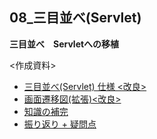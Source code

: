 ## 08_三目並べ(Servlet)

**三目並べ　Servletへの移植**
      
<作成資料>
- [三目並べ(Servlet) 仕様 <改良>](https://docs.google.com/document/d/12hKR5eMMo3zij0ps0HLi7SV46toyzhmeRI671bYsDx8/edit?usp=sharing)
- [画面遷移図(拡張)<改良>](https://drive.google.com/file/d/1wnHftGv1u5yCvfOuFB3rNk8UECNBUsq8/view?usp=sharing)
- [知識の補完](https://docs.google.com/document/d/11OHkA1HtBcvLQ3WUlMhu_8yZ6giQvsE9IPXcThSCX2c/edit?usp=sharing)
- [振り返り + 疑問点](https://docs.google.com/document/d/1i9JX9CVh_ILSvznEyCcQsrb-CoPDzwJOayFALTSOxbs/edit?usp=sharing)